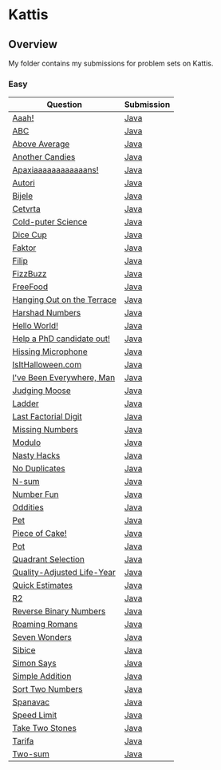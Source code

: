 # Kattis

## Overview
My folder contains my submissions for problem sets on Kattis.

### Easy
| Question                                                                    | Submission                                                                                     |
|-----------------------------------------------------------------------------|------------------------------------------------------------------------------------------------|
| [Aaah!](https://open.kattis.com/problems/aaah)                              | [Java](https://github.com/shumarb/programming/blob/main/kattis/java/Aaah.java)                 |
| [ABC](https://open.kattis.com/problems/abc)                                 | [Java](https://github.com/shumarb/programming/blob/main/kattis/java/ABC.java)                  |
| [Above Average](https://open.kattis.com/problems/aboveaverage)              | [Java](https://github.com/shumarb/programming/blob/main/kattis/java/AboveAverage.java)         |
| [Another Candies](https://open.kattis.com/problems/anothercandies)          | [Java](https://github.com/shumarb/programming/blob/main/kattis/java/AnotherCandies.java)       |
| [Apaxiaaaaaaaaaaaans!](https://open.kattis.com/problems/apaxiaaans)         | [Java](https://github.com/shumarb/programming/blob/main/kattis/java/Apaxians.java)             |
| [Autori](https://open.kattis.com/problems/autori)                           | [Java](https://github.com/shumarb/programming/blob/main/kattis/java/Autori.java)               |
| [Bijele](https://open.kattis.com/problems/bijele)                           | [Java](https://github.com/shumarb/programming/blob/main/kattis/java/Bijele.java)               |
| [Cetvrta](https://open.kattis.com/problems/cetvrta)                         | [Java](https://github.com/shumarb/programming/blob/main/kattis/kattis/java/Cetvrta.java)       |
| [Cold-puter Science](https://open.kattis.com/problems/cold)                 | [Java](https://github.com/shumarb/programming/blob/main/kattis/java/CS.java)                   |
| [Dice Cup](https://open.kattis.com/problems/dicecup)                        | [Java](https://github.com/shumarb/programming/blob/main/kattis/java/Dice.java)                 |
| [Faktor](https://open.kattis.com/problems/faktor)                           | [Java](https://github.com/shumarb/programming/blob/main/kattis/java/Faktor.java)               |
| [Filip](https://open.kattis.com/problems/filip)                             | [Java](https://github.com/shumarb/programming/blob/main/kattis/java/Filip.java)                |
| [FizzBuzz](https://open.kattis.com/problems/fizzbuzz)                       | [Java](https://github.com/shumarb/programming/blob/main/kattis/java/FizzBuzz.java)             |
| [FreeFood](https://open.kattis.com/problems/freefood)                       | [Java](https://github.com/shumarb/programming/blob/main/kattis/java/FreeFood.java)             |
| [Hanging Out on the Terrace](https://open.kattis.com/problems/hangingout)   | [Java](https://github.com/shumarb/programming/blob/main/kattis/java/HangingOut.java)           |
| [Harshad Numbers](https://open.kattis.com/problems/harshadnumbers)          | [Java](https://github.com/shumarb/programming/blob/main/kattis/java/Harshad.java)              |
| [Hello World!](https://open.kattis.com/problems/hello)                      | [Java](https://github.com/shumarb/programming/blob/main/kattis/java/HelloWorld.java)           |
| [Help a PhD candidate out!](https://open.kattis.com/problems/helpaphd)      | [Java](https://github.com/shumarb/programming/blob/main/kattis/java/HelpPhD.java)              |
| [Hissing Microphone](https://open.kattis.com/problems/hissingmicrophone)    | [Java](https://github.com/shumarb/programming/blob/main/kattis/java/Hiss.java)                 |
| [IsItHalloween.com](https://open.kattis.com/problems/isithalloween)         | [Java](https://github.com/shumarb/programming/blob/main/kattis/java/IsItHalloween.java)        |
| [I've Been Everywhere, Man](https://open.kattis.com/problems/everywhere)    | [Java](https://github.com/shumarb/programming/blob/main/kattis/java/IveBeenEverywhereMan.java) |
| [Judging Moose](https://open.kattis.com/problems/judgingmoose)              | [Java](https://github.com/shumarb/programming/blob/main/kattis/java/JudgingMoose.java)         |
| [Ladder](https://open.kattis.com/problems/ladder)                           | [Java](https://github.com/shumarb/programming/blob/main/kattis/java/Ladder.java)               |
| [Last Factorial Digit](https://open.kattis.com/problems/lastfactorialdigit) | [Java](https://github.com/shumarb/programming/blob/main/kattis/java/LFD.java)                  |
| [Missing Numbers](https://open.kattis.com/problems/missingnumbers)          | [Java](https://github.com/shumarb/programming/blob/main/kattis/java/MissingNumbers.java)       |
| [Modulo](https://open.kattis.com/problems/modulo)                           | [Java](https://github.com/shumarb/programming/blob/main/kattis/java/Modulo.java)               |
| [Nasty Hacks](https://open.kattis.com/problems/nastyhacks)                  | [Java](https://github.com/shumarb/programming/blob/main/kattis/java/NastyHacks.java)           |
| [No Duplicates](https://open.kattis.com/problems/nodup)                     | [Java](https://github.com/shumarb/programming/blob/main/kattis/java/ND.java)                   |
| [N-sum](https://open.kattis.com/problems/nsum)                              | [Java](https://github.com/shumarb/programming/blob/main/kattis/java/NSum.java)                 |
| [Number Fun](https://open.kattis.com/problems/numberfun)                    | [Java](https://github.com/shumarb/programming/blob/main/java/NumberFun.java)                   |
| [Oddities](https://open.kattis.com/problems/oddities)                       | [Java](https://github.com/shumarb/programming/blob/main/kattis/java/Oddities.java)             |
| [Pet](https://open.kattis.com/problems/pet)                                 | [Java](https://github.com/shumarb/programming/blob/main/kattis/java/Pet.java)                  |
| [Piece of Cake!](https://open.kattis.com/problems/pieceofcake2)             | [Java](https://github.com/shumarb/programming/blob/main/kattis/java/PieceOfCake.java)          |
| [Pot](https://open.kattis.com/problems/pot)                                 | [Java](https://github.com/shumarb/programming/blob/main/kattis/java/Pot.java)                  |
| [Quadrant Selection](https://open.kattis.com/problems/quadrant)             | [Java](https://github.com/shumarb/programming/blob/main/kattis/java/Quadrant.java)             |
| [Quality-Adjusted Life-Year](https://open.kattis.com/problems/qaly)         | [Java](https://github.com/shumarb/programming/blob/main/kattis/java/QALY.java)                 |
| [Quick Estimates](https://open.kattis.com/problems/quickestimate)           | [Java](https://github.com/shumarb/programming/blob/main/kattis/java/QuickEstimates.java)       |
| [R2](https://open.kattis.com/problems/r2)                                   | [Java](https://github.com/shumarb/programming/blob/main/kattis/java/R2.java)                   |
| [Reverse Binary Numbers](https://open.kattis.com/problems/reversebinary)    | [Java](https://github.com/shumarb/programming/blob/main/kattis/java/Reverse.java)              |
| [Roaming Romans](https://open.kattis.com/problems/romans)                   | [Java](https://github.com/shumarb/programming/blob/main/kattis/java/Romans.java)               |
| [Seven Wonders](https://open.kattis.com/problems/sevenwonders)              | [Java](https://github.com/shumarb/programming/blob/main/kattis/java/SW.java)                   |
| [Sibice](https://open.kattis.com/problems/sibice)                           | [Java](https://github.com/shumarb/programming/blob/main/kattis/java/Sibice.java)               |
| [Simon Says](https://open.kattis.com/problems/simonsays)                    | [Java](https://github.com/shumarb/programming/blob/main/kattis/java/SimonSays.java)            |
| [Simple Addition](https://open.kattis.com/problems/simpleaddition)          | [Java](https://github.com/shumarb/programming/blob/main/kattis/java/SimpleAddition.java)       |
| [Sort Two Numbers](https://open.kattis.com/problems/sorttwonumbers)         | [Java](https://github.com/shumarb/programming/blob/main/kattis/java/SortTwoNumbers.java)       |
| [Spanavac](https://open.kattis.com/problems/spavanac)                       | [Java](https://github.com/shumarb/programming/blob/main/kattis/java/Spanavac.java)             |
| [Speed Limit](https://open.kattis.com/problems/speedlimit)                  | [Java](https://github.com/shumarb/programming/blob/main/kattis/java/SpeedLimit.java)           |
| [Take Two Stones](https://open.kattis.com/problems/twostones)               | [Java](https://github.com/shumarb/programming/blob/main/kattis/java/TTS.java)                  |
| [Tarifa](https://open.kattis.com/problems/tarifa)                           | [Java](https://github.com/shumarb/programming/blob/main/java/Tarifa.java)                      |
| [Two-sum](https://open.kattis.com/problems/twosum)                          | [Java](https://github.com/shumarb/programming/blob/main/kattis/java/TwoSum.java)               |
